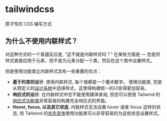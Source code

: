 # tailwindcss

原子性的 CSS 编写方式







##  为什么不使用内联样式？

对这种方式的一个普遍反应是, “这不就是内联样式吗？” 在某些方面是 — 您是将样式直接应用于元素，而不是为元素分配一个类，然后在这个类中设置样式。

但是使用功能类比内联样式具有一些重要的优点：

- **基于约束的设计**. 使用内联样式, 每个值都是一个魔术数字。 使用功能类, 您是从预定义的[设计系统](https://www.tailwindcss.cn/docs/theme)中选择样式，这使得构建统一的UI变得更加容易。
- **响应式的设计**. 在内联样式中您不能使用媒体查询, 但您可以使用 Tailwind 的[响应式功能类](https://www.tailwindcss.cn/docs/responsive-design)非常容易的构建完全响应式的界面。
- **Hover, focus, 以及其它状态**. 内联样式无法设置 hover 或者 focus 这样的状态, 但 Tailwind 的[状态变体](https://www.tailwindcss.cn/docs/hover-focus-and-other-states)使用功能类可以非常容易的为这些状态设置样式。
